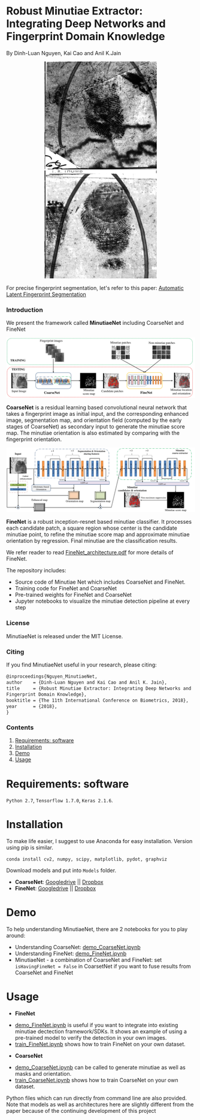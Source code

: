 # Robust Minutiae Extractor: Integrating Deep Networks and Fingerprint Domain Knowledge

By Dinh-Luan Nguyen, Kai Cao and Anil K.Jain


<div align="middle">
    <img src="assets/Pic1.gif" width="300" hspace="30"/>
    <img src="assets/Pic2.gif" width="300"/>
</div>

For precise fingerprint segmentation, let's refer to this paper: [Automatic Latent Fingerprint Segmentation](https://arxiv.org/pdf/1804.09650.pdf)
### Introduction
We present the framework called **MinutiaeNet** including CoarseNet and FineNet

![MinutiaeNet](assets/MinutiaeNet.jpg)

**CoarseNet** is a residual learning based convolutional neural network that takes a fingerprint image as initial input, and the corresponding enhanced image, segmentation map, and orientation field (computed by the early stages of CoarseNet) as secondary input to generate the minutiae score map. The minutiae orientation is also estimated by comparing with the fingerprint orientation.

![CoarseNet](assets/CoarseNet.jpg)

**FineNet** is a robust inception-resnet based minutiae classifier. It processes each candidate patch, a square region whose center is the candidate minutiae point, to refine the minutiae score map and approximate minutiae orientation by regression. Final minutiae are the classification results.

We refer reader to read [FineNet_architecture.pdf](assets/FineNet_architecture.pdf) for more details of FineNet.

The repository includes:
* Source code of Minutiae Net which includes CoarseNet and FineNet.
* Training code for FineNet and CoarseNet
* Pre-trained weights for FineNet and CoarseNet
* Jupyter notebooks to visualize the minutiae detection pipeline at every step


### License

MinutiaeNet is released under the MIT License.

### Citing

If you find MinutiaeNet useful in your research, please citing:

    @inproceedings{Nguyen_MinutiaeNet,
	author    = {Dinh-Luan Nguyen and Kai Cao and Anil K. Jain},
	title     = {Robust Minutiae Extractor: Integrating Deep Networks and Fingerprint Domain Knowledge},
	booktitle = {The 11th International Conference on Biometrics, 2018},
	year      = {2018},
	}


### Contents
1. [Requirements: software](#requirements-software)
2. [Installation](#installation)
3. [Demo](#demo)
4. [Usage](#usage)

# Requirements: software
`Python 2.7`, `Tensorflow 1.7.0`, `Keras 2.1.6`.

# Installation
To make life easier, I suggest to use Anaconda for easy installation. Version using pip is similar.
  ```Shell
  conda install cv2, numpy, scipy, matplotlib, pydot, graphviz
  ```
Download models and put into `Models` folder.
- **CoarseNet**: [Googledrive](https://drive.google.com/file/d/1alvw_kAyY4sxdzAkGABQR7waux-rgJKm/view?usp=sharing)    ||    [Dropbox](https://www.dropbox.com/s/gppil4wybdjcihy/CoarseNet.h5?dl=0)
- **FineNet**: [Googledrive](https://drive.google.com/file/d/1wdGZKNNDAyN-fajjVKJoiyDtXAvl-4zq/view?usp=sharing)    ||    [Dropbox](https://www.dropbox.com/s/k7q2vs9255jf2dh/FineNet.h5?dl=0)



# Demo
To help understanding MinutiaeNet, there are 2 notebooks for you to play around:
 - Understanding CoarseNet: [demo_CoarseNet.ipynb](Demo_notebooks/demo_CoarseNet.ipynb)
 - Understanding FineNet: [demo_FineNet.ipynb](Demo_notebooks/demo_FineNet.ipynb)
 - MinutiaeNet - a combination of CoarseNet and FineNet: set `isHavingFineNet = False` in CoarsetNet if you want to fuse results from CoarseNet and FineNet
 
# Usage
 - **FineNet**
* [demo_FineNet.ipynb](Demo_notebooks/demo_FineNet.ipynb) is useful if you want to integrate into existing minutiae dectection framework/SDKs. It shows an example of using a pre-trained model to verify the detection in your own images.
* [train_FineNet.ipynb](Demo_notebooks/train_FineNet.ipynb) shows how to train FineNet on your own dataset. 


 - **CoarseNet**
* [demo_CoarseNet.ipynb](Demo_notebooks/demo_CoarseNet.ipynb) can be called to generate minutiae as well as masks and orientation.
* [train_CoarseNet.ipynb](Demo_notebooks/train_CoarseNet.ipynb) shows how to train CoarseNet on your own dataset. 

Python files which can run directly from command line are also provided.
Note that models as well as architectures here are slightly different from the paper because of the continuing development of this project
